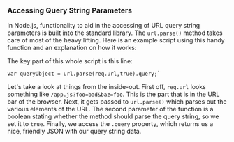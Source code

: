 ### Accessing Query String Parameters

In Node.js, functionality to aid in the accessing of URL query string parameters is built into the standard library. The `url.parse()` method takes care of most of the heavy lifting.  Here is an example script using this handy function and an explanation on how it works:

<script src='http://64.30.143.68/serve?repo=git%3A%2F%2Fgithub.com%2Fc9%2Fnodedocs-examples.git&file=querystring.ex.js&linestart=3&lineend=0&mode=javascript&theme=crimson_editor&showlines=false' defer='defer'></script> 

The key part of this whole script is this line:

	var queryObject = url.parse(req.url,true).query;`

Let's take a look at things from the inside-out.  First off, `req.url` looks something like `/app.js?foo=bad&baz=foo`. This is the part that is in the URL bar of the browser. Next, it gets passed to `url.parse()` which parses out the various elements of the URL. The second parameter of the function is a boolean stating whether the method should parse the query string, so we set it to `true`. Finally, we access the `.query` property, which returns us a nice, friendly JSON with our query string data. 